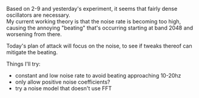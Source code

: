 Based on 2-9 and yesterday's experiment, it seems that fairly dense oscillators are necessary.  
My current working theory is that the noise rate is becoming too high, causing the annoying "beating"
that's occurring starting at band 2048 and worsening from there.

Today's plan of attack will focus on the noise, to see if tweaks thereof can mitigate the beating.

Things I'll try:

- constant and low noise rate to avoid beating approaching 10-20hz
- only allow positive noise coefficients?
- try a noise model that doesn't use FFT